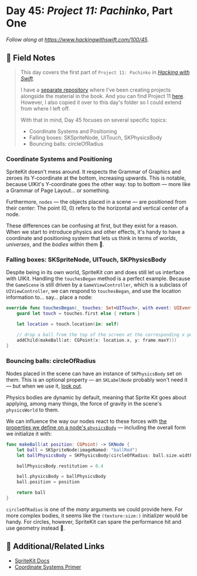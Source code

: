 # Day 45: _Project 11: Pachinko_, Part One

_Follow along at https://www.hackingwithswift.com/100/45_.


## 📒 Field Notes

> This day covers the first part of `Project 11: Pachinko` in _[Hacking with Swift](https://www.hackingwithswift.com/read/11)_.
>
> I have a [separate repository](https://github.com/CypherPoet/book--hacking-with-swift) where I've been creating projects alongside the material in the book. And you can find Project 11 [here](https://github.com/CypherPoet/book--hacking-with-swift/tree/master/11-pachinko/Pachinko). However, I also copied it over to this day's folder so I could extend from where I left off.
>
> With that in mind, Day 45 focuses on several specific topics:
>
> - Coordinate Systems and Positioning
> - Falling boxes: SKSpriteNode, UITouch, SKPhysicsBody
> - Bouncing balls: circleOfRadius


### Coordinate Systems and Positioning

SpriteKit doesn't mess around. It respects the Grammar of Graphics and zeroes its Y-coordinate at the bottom, increasing upwards. This is notable, because UIKit's Y-coordinate goes the other way: top to bottom &mdash; more like a Grammar of Page Layout... or something.

Furthermore, `nodes` &mdash; the objects placed in a scene &mdash; are positioned from their center: The point (0, 0) refers to the horizontal and vertical center of a node.

These differences can be confusing at first, but they exist for a reason. When we start to introduce physics and other effects, it's handy to have a coordinate and positioning system that lets us think in terms of _worlds_, _universes_, and the _bodies_ within them 💫.


### Falling boxes: SKSpriteNode, UITouch, SKPhysicsBody

Despite being in its own world, SpriteKit _can_ and does still let us interface with UIKit. Handling the `touchesBegan` method is a perfect example. Because the `GameScene` is still driven by a `GameViewController`, which is a subclass of `UIViewController`, we can respond to `touchesBegan`, and use the location information to... say... place a node:

```swift
override func touchesBegan(_ touches: Set<UITouch>, with event: UIEvent?) {
    guard let touch = touches.first else { return }

    let location = touch.location(in: self)

    // drop a ball from the top of the screen at the corresponding x position
    addChild(makeBall(at: CGPoint(x: location.x, y: frame.maxY)))
}
```


### Bouncing balls: circleOfRadius

Nodes placed in the scene can have an instance of `SKPhysicsBody` set on them. This is an optional property &mdash; an `SKLabelNode` probably won't need it &mdash; but when we use it, [look out](https://giphy.com/embed/XpIsgXZJIzJDi).

Physics bodies are dynamic by default, meaning that Sprite Kit goes about applying, among many things, the force of gravity in the scene's `physicsWorld` to them.

We can influence the way our nodes react to these forces with [the properties we define on a node's `physicsBody`](https://developer.apple.com/documentation/spritekit/skphysicsbody) &mdash; including the overall form we initialize it with:

```swift
func makeBall(at position: CGPoint) -> SKNode {
    let ball = SKSpriteNode(imageNamed: "ballRed")
    let ballPhysicsBody = SKPhysicsBody(circleOfRadius: ball.size.width / 2.0)

    ballPhysicsBody.restitution = 0.4

    ball.physicsBody = ballPhysicsBody
    ball.position = position

    return ball
}
```

`circleOfRadius` is one of the _many_ arguments we could provide here. For more complex bodies, it seems like the `(texture:size:)` initializer would be handy. For circles, however, SpriteKit can spare the performance hit and use geometry instead 💯.


## 🔗 Additional/Related Links

- [SpriteKit Docs](https://developer.apple.com/documentation/spritekit)
- [Coordinate Systems Primer](https://www.cs.uic.edu/~jbell/CourseNotes/ComputerGraphics/Coordinates.html)
